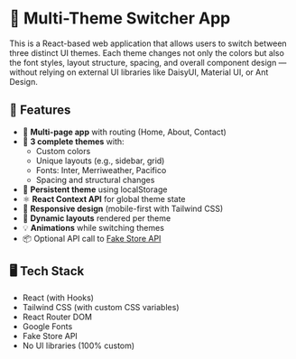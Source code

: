 # 🎨 Multi-Theme Switcher App

This is a React-based web application that allows users to switch between three distinct UI themes. Each theme changes not only the colors but also the font styles, layout structure, spacing, and overall component design — without relying on external UI libraries like DaisyUI, Material UI, or Ant Design.

## 🚀 Features

- 🧭 **Multi-page app** with routing (Home, About, Contact)
- 🎨 **3 complete themes** with:
  - Custom colors
  - Unique layouts (e.g., sidebar, grid)
  - Fonts: Inter, Merriweather, Pacifico
  - Spacing and structural changes
- 💾 **Persistent theme** using localStorage
- ⚛️ **React Context API** for global theme state
- 📱 **Responsive design** (mobile-first with Tailwind CSS)
- 🧠 **Dynamic layouts** rendered per theme
- 💡 **Animations** while switching themes
- 📦 Optional API call to [Fake Store API](https://fakestoreapi.com/products)

## 🖥️ Tech Stack

- React (with Hooks)
- Tailwind CSS (with custom CSS variables)
- React Router DOM
- Google Fonts
- Fake Store API
- No UI libraries (100% custom)

